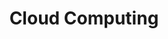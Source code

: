 ---
layout: posts_by_category
categories: cloud-computing
title: Cloud Computing
permalink: /category/cloud-computing
---